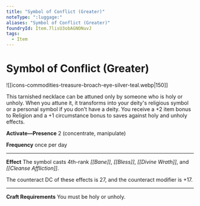 ```yaml
---
title: "Symbol of Conflict (Greater)"
noteType: ":luggage:"
aliases: "Symbol of Conflict (Greater)"
foundryId: Item.7lisU3obAGNONuvJ
tags:
  - Item
---
```


# Symbol of Conflict (Greater)
![[icons-commodities-treasure-broach-eye-silver-teal.webp|150]]

This tarnished necklace can be attuned only by someone who is holy or unholy. When you attune it, it transforms into your deity's religious symbol or a personal symbol if you don't have a deity. You receive a +2 item bonus to Religion and a +1 circumstance bonus to saves against holy and unholy effects.

**Activate—Presence** 2 (concentrate, manipulate)

**Frequency** once per day

* * *

**Effect** The symbol casts 4th-rank _[[Bane]]_, _[[Bless]]_, _[[Divine Wrath]]_, and _[[Cleanse Affliction]]_.

The counteract DC of these effects is 27, and the counteract modifier is +17.

* * *

**Craft Requirements** You must be holy or unholy.
